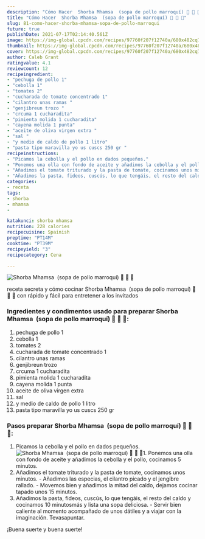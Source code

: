```yaml
---
description: "Cómo Hacer  Shorba Mhamsa  (sopa de pollo marroquí) 🌙 🕌 🍜"
title: "Cómo Hacer  Shorba Mhamsa  (sopa de pollo marroquí) 🌙 🕌 🍜"
slug: 81-como-hacer-shorba-mhamsa-sopa-de-pollo-marroqui
future: true
publishDate: 2021-07-17T02:14:40.561Z
image: https://img-global.cpcdn.com/recipes/97760f207f12740a/680x482cq70/shorba-mhamsa-sopa-de-pollo-marroqui-foto-principal.jpg
thumbnail: https://img-global.cpcdn.com/recipes/97760f207f12740a/680x482cq70/shorba-mhamsa-sopa-de-pollo-marroqui-foto-principal.jpg
cover: https://img-global.cpcdn.com/recipes/97760f207f12740a/680x482cq70/shorba-mhamsa-sopa-de-pollo-marroqui-foto-principal.jpg
author: Caleb Grant
ratingvalue: 4.1
reviewcount: 12
recipeingredient:
- "pechuga de pollo 1"
- "cebolla 1"
- "tomates 2"
- "cucharada de tomate concentrado 1"
- "cilantro unas ramas "
- "genjibreun trozo "
- "crcuma 1 cucharadita"
- "pimienta molida 1 cucharadita"
- "cayena molida 1 punta"
- "aceite de oliva virgen extra "
- "sal "
- "y medio de caldo de pollo 1 litro"
- "pasta tipo maravilla yo us cuscs 250 gr "
recipeinstructions:
- "Picamos la cebolla y el pollo en dados pequeños."
- "Ponemos una olla con fondo de aceite y añadimos la cebolla y el pollo, cocinamos 5 minutos."
- "Añadimos el tomate triturado y la pasta de tomate, cocinamos unos minutos. Añadimos las especias, el cilantro picado y el jengibre rallado. Movemos bien y añadimos la mitad del caldo, dejamos cocinar tapado unos 15 minutos."
- "Añadimos la pasta, fideos, cuscús, lo que tengáis, el resto del caldo y cocinamos 10 minutosmás y lista una sopa deliciosa. Servir bien caliente al momento acompañado de unos dátiles y a viajar con la imaginación. Tevasapuntar."
categories:
- receta
tags:
- shorba
- mhamsa
- 

katakunci: shorba mhamsa  
nutrition: 228 calories
recipecuisine: Spainish
preptime: "PT14M"
cooktime: "PT39M"
recipeyield: "3"
recipecategory: Cena

---
```



![Shorba Mhamsa  (sopa de pollo marroquí) 🌙 🕌 🍜](https://img-global.cpcdn.com/recipes/97760f207f12740a/680x482cq70/shorba-mhamsa-sopa-de-pollo-marroqui-foto-principal.jpg)

receta secreta y cómo cocinar Shorba Mhamsa  (sopa de pollo marroquí) 🌙 🕌 🍜 con rápido y fácil para entretener a los invitados

<!--inarticleads1-->

### Ingredientes y condimentos usado para preparar Shorba Mhamsa  (sopa de pollo marroquí) 🌙 🕌 🍜:

1. pechuga de pollo 1
1. cebolla 1
1. tomates 2
1. cucharada de tomate concentrado 1
1. cilantro unas ramas 
1. genjibreun trozo 
1. crcuma 1 cucharadita
1. pimienta molida 1 cucharadita
1. cayena molida 1 punta
1. aceite de oliva virgen extra 
1. sal 
1. y medio de caldo de pollo 1 litro
1. pasta tipo maravilla yo us cuscs 250 gr 



<!--inarticleads2-->

### Pasos preparar Shorba Mhamsa  (sopa de pollo marroquí) 🌙 🕌 🍜:

1. Picamos la cebolla y el pollo en dados pequeños.
<img src="https://img-global.cpcdn.com/steps/be070edc803c9a0d/160x128cq70/foto-del-paso-1-de-la-receta-shorba-mhamsa-sopa-de-pollo-marroqui.jpg" alt="Shorba Mhamsa  (sopa de pollo marroquí) 🌙 🕌 🍜">1. Ponemos una olla con fondo de aceite y añadimos la cebolla y el pollo, cocinamos 5 minutos.
1. Añadimos el tomate triturado y la pasta de tomate, cocinamos unos minutos. - Añadimos las especias, el cilantro picado y el jengibre rallado. - Movemos bien y añadimos la mitad del caldo, dejamos cocinar tapado unos 15 minutos.
1. Añadimos la pasta, fideos, cuscús, lo que tengáis, el resto del caldo y cocinamos 10 minutosmás y lista una sopa deliciosa. - Servir bien caliente al momento acompañado de unos dátiles y a viajar con la imaginación. Tevasapuntar.



¡Buena suerte y buena suerte!

